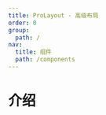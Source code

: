 ```yaml
---
title: ProLayout - 高级布局
order: 0
group:
  path: /
nav:
  title: 组件
  path: /components
---
```


# 介绍
